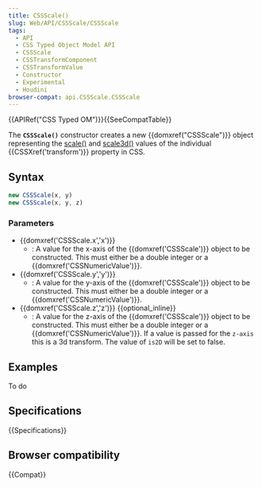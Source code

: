 ```yaml
---
title: CSSScale()
slug: Web/API/CSSScale/CSSScale
tags:
  - API
  - CSS Typed Object Model API
  - CSSScale
  - CSSTransformComponent
  - CSSTransformValue
  - Constructor
  - Experimental
  - Houdini
browser-compat: api.CSSScale.CSSScale
---
```

{{APIRef("CSS Typed OM")}}{{SeeCompatTable}}

The **`CSSScale()`** constructor creates a new
{{domxref("CSSScale")}} object representing the [scale()](</en-US/docs/Web/CSS/transform-function/scale()>) and [scale3d()](</en-US/docs/Web/CSS/transform-function/scale()>) values of the
individual {{CSSXref('transform')}} property in CSS.

## Syntax

```js
new CSSScale(x, y)
new CSSScale(x, y, z)
```

### Parameters

- {{domxref('CSSScale.x','x')}}
  - : A value for the x-axis of the {{domxref('CSSScale')}} object to be constructed. This
    must either be a double integer or a {{domxref('CSSNumericValue')}}.
- {{domxref('CSSScale.y','y')}}
  - : A value for the y-axis of the {{domxref('CSSScale')}} object to be constructed. This
    must either be a double integer or a {{domxref('CSSNumericValue')}}.
- {{domxref('CSSScale.z','z')}} {{optional_inline}}
  - : A value for the z-axis of the {{domxref('CSSScale')}} object to be constructed. This
    must either be a double integer or a {{domxref('CSSNumericValue')}}. If a value is
    passed for the `z-axis` this is a 3d transform. The value of
    `is2D` will be set to false.

## Examples

To do

## Specifications

{{Specifications}}

## Browser compatibility

{{Compat}}
